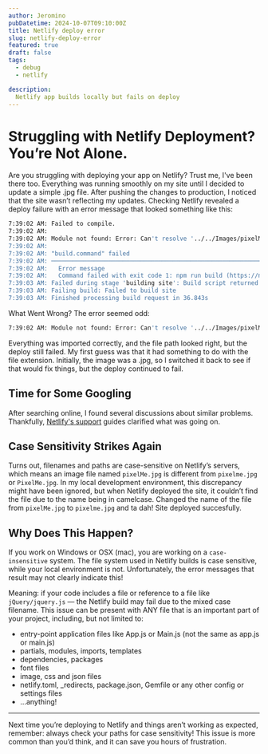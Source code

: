 ```yaml
---
author: Jeromino
pubDatetime: 2024-10-07T09:10:00Z
title: Netlify deploy error
slug: netlify-deploy-error
featured: true
draft: false
tags:
  - debug
  - netlify

description:
  Netlify app builds locally but fails on deploy
---
```




# Struggling with Netlify Deployment? You’re Not Alone.
Are you struggling with deploying your app on Netlify? Trust me, I've been there too. Everything was running smoothly on my site until I decided to update a simple .jpg file. After pushing the changes to production, I noticed that the site wasn’t reflecting my updates. Checking Netlify revealed a deploy failure with an error message that looked something like this:

```bash
7:39:02 AM: Failed to compile.
7:39:02 AM:
7:39:02 AM: Module not found: Error: Can't resolve '../../Images/pixelMe.png' in '/opt/build/repo/src/components/HeroSection'
7:39:02 AM: ​
7:39:02 AM: "build.command" failed
7:39:02 AM: ────────────────────────────────────────────────────────────────
7:39:02 AM:   Error message
7:39:02 AM:   Command failed with exit code 1: npm run build (https://ntl.fyi/exit-code-1)
7:39:03 AM: Failed during stage 'building site': Build script returned non-zero exit code: 2 (https://ntl.fyi/exit-code-2)
7:39:03 AM: Failing build: Failed to build site
7:39:03 AM: Finished processing build request in 36.843s
```
What Went Wrong?
The error seemed odd:

```bash
7:39:02 AM: Module not found: Error: Can't resolve '../../Images/pixelMe.jpg' in '/opt/build/repo/src/components/HeroSection'
```
Everything was imported correctly, and the file path looked right, but the deploy still failed. My first guess was that it had something to do with the file extension. Initially, the image was a .jpg, so I switched it back to see if that would fix things, but the deploy continued to fail.

## Time for Some Googling
After searching online, I found several discussions about similar problems. Thankfully, [Netlify's support](https://answers.netlify.com/t/support-guide-netlify-app-builds-locally-but-fails-on-deploy-case-sensitivity/10754) guides clarified what was going on.

## Case Sensitivity Strikes Again
Turns out, filenames and paths are case-sensitive on Netlify’s servers, which means an image file named ``pixelMe.jpg`` is different from ``pixelme.jpg`` or ``PixelMe.jpg``. In my local development environment, this discrepancy might have been ignored, but when Netlify deployed the site, it couldn’t find the file due to the name being in camelcase. Changed the name of the file from ``pixelMe.jpg`` to ``pixelme.jpg`` and ta dah! Site deployed succesfully.

## Why Does This Happen?
If you work on Windows or OSX (mac), you are working on a ``case-insensitive`` system. The file system used in Netlify builds is case sensitive, while your local environment is not. Unfortunately, the error messages that result may not clearly indicate this!

Meaning: if your code includes a file or reference to a file like ``jQuery/jquery.js`` — the Netlify build may fail due to the mixed case filename. This issue can be present with ANY file that is an important part of your project, including, but not limited to:

- entry-point application files like App.js or Main.js (not the same as app.js or main.js)
- partials, modules, imports, templates
- dependencies, packages
- font files
- image, css and json files
- netlify.toml, _redirects, package.json, Gemfile or any other config or settings files
- …anything!

<Hr />

Next time you’re deploying to Netlify and things aren’t working as expected, remember: always check your paths for case sensitivity! This issue is more common than you’d think, and it can save you hours of frustration.




